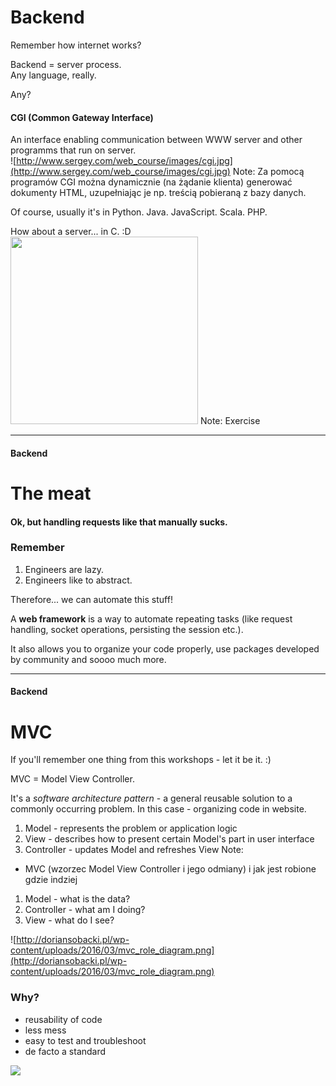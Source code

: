 # Backend
<!-- .slide: data-background-image="https://s-media-cache-ak0.pinimg.com/originals/2f/ae/e1/2faee1afb1444950f14b8feea47620ff.jpg"; background-size: 80% -->

Remember how internet works?

Backend = server process. <br />
Any language, really.

<!-- .slide: data-background-image="http://www.reactiongifs.com/r/rbp.gif" -->
Any?

#### CGI (Common Gateway Interface)
An interface enabling communication between WWW server and other programms that run on server. <br />
![http://www.sergey.com/web_course/images/cgi.jpg](http://www.sergey.com/web_course/images/cgi.jpg)
Note:
Za pomocą programów CGI można dynamicznie (na żądanie klienta) generować dokumenty HTML, uzupełniając je np. treścią pobieraną z bazy danych.

Of course, usually it's in Python. Java. JavaScript. Scala. PHP.

How about a server... in C. :D <br />
<img src="http://kimkarpeles.com/wp-content/uploads/2013/05/work-in-progress1.png" height="300px"></img>
Note:
Exercise

---

#### Backend
# The meat

<!-- .slide: data-background-image="https://68.media.tumblr.com/bde33ad2ec722b87057642e8b9a8af1e/tumblr_nwy9cfQScI1ukrx8mo1_400.gif" --> 
#### Ok, but handling requests like that manually sucks.

### Remember
1. Engineers are lazy. <!-- .element: class="fragment" data-fragment-index="1" -->
2. Engineers like to abstract. <!-- .element: class="fragment" data-fragment-index="2" -->

Therefore... we can automate this stuff!

<!-- .slide: data-background-image="https://s-media-cache-ak0.pinimg.com/originals/39/38/cc/3938cc46030d661fc8d5f29199063447.gif" -->

A **web framework** is a way to automate repeating tasks (like request handling, socket operations, persisting the session etc.).

It also allows you to organize your code properly, use packages developed by community and soooo much more.

---

#### Backend
# MVC

If you'll remember one thing from this workshops - let it be it. :)

MVC = Model View Controller.

It's a *software architecture pattern* - a general reusable solution to a commonly occurring problem. In this case - organizing code in website.

1. Model - represents the problem or application logic <!-- .element: class="fragment" data-fragment-index="1" -->
2. View - describes how to present certain Model's part in user interface <!-- .element: class="fragment" data-fragment-index="2" -->
3. Controller - updates Model and refreshes View <!-- .element: class="fragment" data-fragment-index="3" -->
Note:
- MVC (wzorzec Model View Controller i jego odmiany) i jak jest robione gdzie indziej

1. Model - what is the data? <!-- .element: class="fragment" data-fragment-index="1" -->
2. Controller - what am I doing? <!-- .element: class="fragment" data-fragment-index="2" -->
3. View - what do I see? <!-- .element: class="fragment" data-fragment-index="3" -->

![http://doriansobacki.pl/wp-content/uploads/2016/03/mvc_role_diagram.png](http://doriansobacki.pl/wp-content/uploads/2016/03/mvc_role_diagram.png)

### Why?
- reusability of code <!-- .element: class="fragment" data-fragment-index="1" -->
- less mess <!-- .element: class="fragment" data-fragment-index="2" -->
- easy to test and troubleshoot <!-- .element: class="fragment" data-fragment-index="3" -->
- de facto a standard <!-- .element: class="fragment" data-fragment-index="4" -->

![](http://s2.quickmeme.com/img/21/2142bd8b63c2985b650a7796ee0767f0e07f8de2f6540dab06d1760b68faa134.jpg)